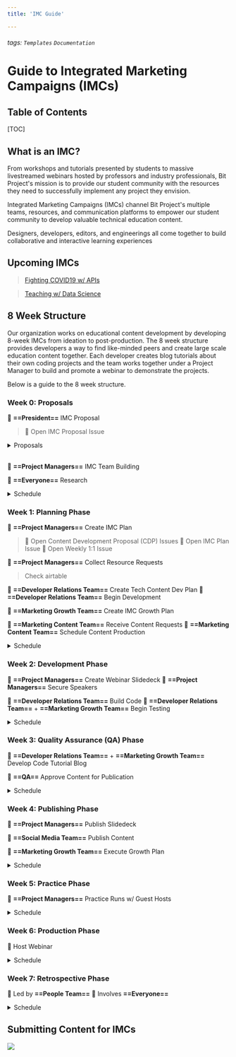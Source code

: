 ```yaml
---
title: 'IMC Guide'

---
```


###### tags: `Templates` `Documentation`

Guide to Integrated Marketing Campaigns (IMCs)
===

Table of Contents
---

[TOC]

What is an IMC?
---

From workshops and tutorials presented by students to massive livestreamed webinars hosted by professors and industry professionals, Bit Project's mission is to provide our student community with the resources they need to successfully implement any project they envision.

Integrated Marketing Campaigns (IMCs) channel Bit Project's multiple teams, resources, and communication platforms to empower our student community to develop valuable technical education content.

Designers, developers, editors, and engineerings all come together to build collaborative and interactive learning experiences 

Upcoming IMCs
---

> [Fighting COVID19 w/ APIs](https://www.bitproject.org/covid19)

> [Teaching w/ Data Science](https://www.bitproject.org/datascience)

8 Week Structure
---

Our organization works on educational content development  by developing 8-week IMCs from ideation to post-production. The 8 week structure provides developers a way to find like-minded peers and create large scale education content together. Each developer creates blog tutorials about their own coding projects and the team works together under a Project Manager to build and promote a webinar to demonstrate the projects.

Below is a guide to the 8 week structure.

### Week 0: Proposals

:hatching_chick: **==President==** IMC Proposal 

> :pushpin: Open IMC Proposal Issue

<details><summary>Proposals</summary>


- Goal: PM your own IMC
- All PMs and directors are expected to identify IMC topics and discuss to their supervisors
- Not all ideas will be used
  - Being more involved in IMC topic generation will likely mean you can PM something you're really interested in
- Coming up with your own IMC Proposals
  - Check for existing blogs
  - Gage demand and interests
  - What is something you want to work on?
  - What do you need to make this happen?
  - What if many people want to do the same IMC?
    - Most IMCs will be popular and can be repeated
    - Instead of having large IMC teams, it's best to schedule another IMC Proposal for that topic for the future and ask devs to wait until then
      </details>
      <br>

:pineapple: **==Project Managers==** IMC Team Building

:pineapple: **==Everyone==** Research

<details><summary>Schedule</summary>


- **[Monday]** Announce IMC
  - Make announcements in all relevant channels
- **[Wednesday]** Hold AMA Social
  - Allow devs to ask you questions and use this opporutnity to sell your idea to them
- **[Friday]** Reach IMC team size goal
  - Prepare for devs to leave the group if they don't like the topic
  - Case: 0 devs if enough content exists
  - Case: 3-5 devs typically
  - Case: 5+ devs rare cases of popular IMCs (better to break them down)
    </details>

### Week 1: Planning Phase

:pineapple: **==Project Managers==** Create IMC Plan

> :pushpin: Open Content Development Proposal (CDP) Issues
> :pushpin: Open IMC Plan Issue
> :pushpin: Open Weekly 1:1 Issue

:pineapple: **==Project Managers==** Collect Resource Requests

> Check airtable

:pineapple: **==Developer Relations Team==** Create Tech Content Dev Plan
:pineapple: **==Developer Relations Team==** Begin Development

:pineapple: **==Marketing Growth Team==** Create IMC Growth Plan

:pineapple: **==Marketing Content Team==** Receive Content Requests
:pineapple: **==Marketing Content Team==** Schedule Content Production

<details><summary>Schedule</summary>


- **Monday** IMC Development Meeting
  - Complete outlining IMC Plan Issue
  - Set up all 1:1s
- **Friday** Complete all 1:1s
  </details>


### Week 2: Development Phase

:pineapple: **==Project Managers==** Create Webinar Slidedeck
:pineapple: **==Project Managers==** Secure Speakers

:pineapple: **==Developer Relations Team==** Build Code
:pineapple: **==Developer Relations Team==** + **==Marketing Growth Team==** Begin Testing

<details><summary>Schedule</summary>
</details>


### Week 3: Quality Assurance (QA) Phase

:pineapple: **==Developer Relations Team==** + **==Marketing Growth Team==** Develop Code Tutorial Blog

:pineapple: **==QA==** Approve Content for Publication

<details><summary>Schedule</summary>
</details>


### Week 4: Publishing Phase

:pineapple: **==Project Managers==** Publish Slidedeck

:pineapple: **==Social Media Team==** Publish Content

:pineapple: **==Marketing Growth Team==** Execute Growth Plan

<details><summary>Schedule</summary>
</details>


### Week 5: Practice Phase

:pineapple: **==Project Managers==** Practice Runs w/ Guest Hosts

<details><summary>Schedule</summary>
</details>


### Week 6: Production Phase

:pineapple: Host Webinar

<details><summary>Schedule</summary>
</details>


### Week 7: Retrospective Phase

:pineapple: Led by **==People Team==**
:pineapple: Involves **==Everyone==**

<details><summary>Schedule</summary>
</details>


Submitting Content for IMCs
---

![](https://i.imgur.com/TSrVh0J.png)

